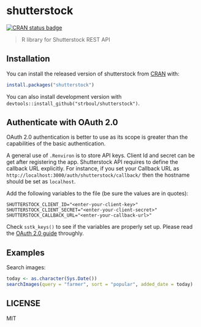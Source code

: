 
<!-- README.md is generated from README.Rmd. Please edit that file -->
shutterstock
============

[![CRAN status badge](https://www.r-pkg.org/badges/version/shutterstock)](https://cran.r-project.org/package=shutterstock)

> R library for Shutterstock REST API

Installation
------------

You can install the released version of shutterstock from [CRAN](https://CRAN.R-project.org) with:

``` r
install.packages("shutterstock")
```

You can also install development version with `devtools::install_github("strboul/shutterstock")`.

Authenticate with OAuth 2.0
---------------------------

OAuth 2.0 authentication is better to use as its scope is greater than the capabilities of the basic authentication.

A general use of `.Renviron` is to store API keys. Client Id and secret can be get after registering the app. Shutterstock API requires to define the callback URL explicitly. For instance, if you set your Callback URL as `http://localhost:3000/auth/shutterstock/callback/` then the hostname should be set as `localhost`.

Add the following variables to the file (be sure the values are in quotes):

    SHUTTERSTOCK_CLIENT_ID="<enter-your-client-key>"
    SHUTTERSTOCK_CLIENT_SECRET="<enter-your-client-secret>"
    SHUTTERSTOCK_CALLBACK_URL="<enter-your-callback-url>"

Check `sstk_keys()` to see if the variables are properly set up. Please read the [OAuth 2.0 guide](https://developers.shutterstock.com/oauth-20) throughly.

Examples
--------

Search images:

``` r
today <- as.character(Sys.Date())
searchImages(query = "farmer", sort = "popular", added_date = today)
```

LICENSE
-------

MIT
